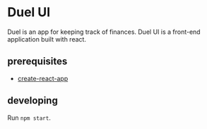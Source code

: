 # Duel UI

Duel is an app for keeping track of finances.
Duel UI is a front-end application built with react.     

## prerequisites
- [create-react-app](https://github.com/facebookincubator/create-react-app)

## developing
Run `npm start`. 
